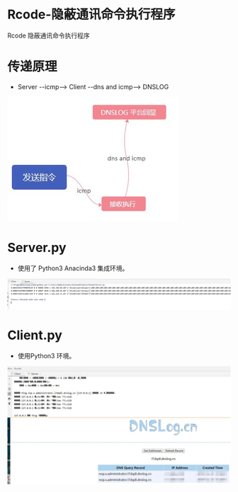 # Rcode-隐蔽通讯命令执行程序
Rcode 隐蔽通讯命令执行程序


# 传递原理
+ Server --icmp--> Client --dns and icmp--> DNSLOG

![image](./img/原理.jpg)


# Server.py
+ 使用了 Python3 Anacinda3 集成环境。

![image](./img/Server.jpg)


# Client.py
+ 使用Python3 环境。

![image](./img/Client.jpg)



